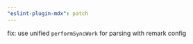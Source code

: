 ```yaml
---
"eslint-plugin-mdx": patch
---
```


fix: use unified `performSyncWork` for parsing with remark config
